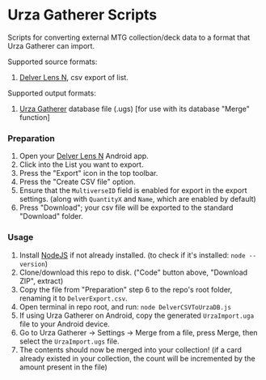 # Urza Gatherer Scripts

Scripts for converting external MTG collection/deck data to a format that Urza Gatherer can import.

Supported source formats:
1) [Delver Lens N](https://play.google.com/store/apps/details?id=delverlab.delverlens), csv export of list.

Supported output formats:
1) [Urza Gatherer](https://www.urzagatherer.com) database file (.ugs) [for use with its database "Merge" function]

### Preparation

1) Open your [Delver Lens N](https://play.google.com/store/apps/details?id=delverlab.delverlens) Android app.
2) Click into the List you want to export.
3) Press the "Export" icon in the top toolbar.
4) Press the "Create CSV file" option.
5) Ensure that the `MultiverseID` field is enabled for export in the export settings. (along with `QuantityX` and `Name`, which are enabled by default)
6) Press "Download"; your csv file will be exported to the standard "Download" folder.

### Usage

1) Install [NodeJS](https://nodejs.org/en/download) if not already installed. (to check if it's installed: `node --version`)
2) Clone/download this repo to disk. ("Code" button above, "Download ZIP", extract)
3) Copy the file from "Preparation" step 6 to the repo's root folder, renaming it to `DelverExport.csv`.
4) Open terminal in repo root, and run: `node DelverCSVToUrzaDB.js`
5) If using Urza Gatherer on Android, copy the generated `UrzaImport.uga` file to your Android device.
6) Go to Urza Gatherer -> Settings -> Merge from a file, press Merge, then select the `UrzaImport.ugs` file.
7) The contents should now be merged into your collection! (if a card already existed in your collection, the count will be incremented by the amount present in the file)